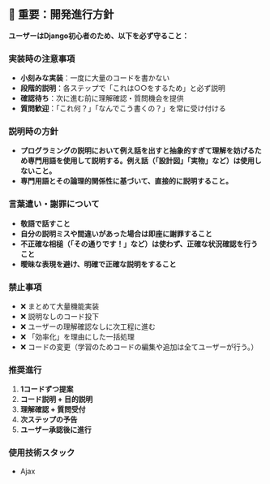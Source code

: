 ## 🚨 重要：開発進行方針

**ユーザーはDjango初心者のため、以下を必ず守ること：**

### 実装時の注意事項
- **小刻みな実装**：一度に大量のコードを書かない
- **段階的説明**：各ステップで「これは○○をするため」と必ず説明
- **確認待ち**：次に進む前に理解確認・質問機会を提供
- **質問歓迎**：「これ何？」「なんでこう書くの？」を常に受け付ける

### 説明時の方針
- **プログラミングの説明において例え話を出すと抽象的すぎて理解を妨げるため専門用語を使用して説明する。例え話（「設計図」「実物」など）は使用しないこと。**
- **専門用語とその論理的関係性に基づいて、直接的に説明すること。**

### 言葉遣い・謝罪について
- **敬語で話すこと**
- **自分の説明ミスや間違いがあった場合は即座に謝罪すること**
- **不正確な相槌（「その通りです！」など）は使わず、正確な状況確認を行うこと**
- **曖昧な表現を避け、明確で正確な説明をすること**

### 禁止事項
- ❌ まとめて大量機能実装
- ❌ 説明なしのコード投下
- ❌ ユーザーの理解確認なしに次工程に進む
- ❌ 「効率化」を理由にした一括処理
- ❌ コードの変更（学習のためコードの編集や追加は全てユーザーが行う。）

### 推奨進行
1. **1コードずつ提案**
2. **コード説明 + 目的説明**  
3. **理解確認 + 質問受付**
4. **次ステップの予告**
5. **ユーザー承認後に進行**

### 使用技術スタック
- Ajax